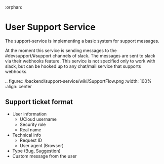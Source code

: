 :orphan:

# User Support Service

The support-service is implementing a basic system for support messages. 

At the moment this service is sending messages to the #devsupport/#support
channels of slack. The messages are sent to slack via their webhooks feature.
This service is not specified only to work with slack, but can be hooked up to 
any chat/mail service that supports webhooks.

.. figure:: /backend/support-service/wiki/SupportFlow.png
   :width: 100%
   :align: center

## Support ticket format

- User information
  - UCloud username
  - Security role
  - Real name
- Technical info
  - Request ID 
  - User agent (Browser)
- Type (Bug, Suggestion)
- Custom message from the user
